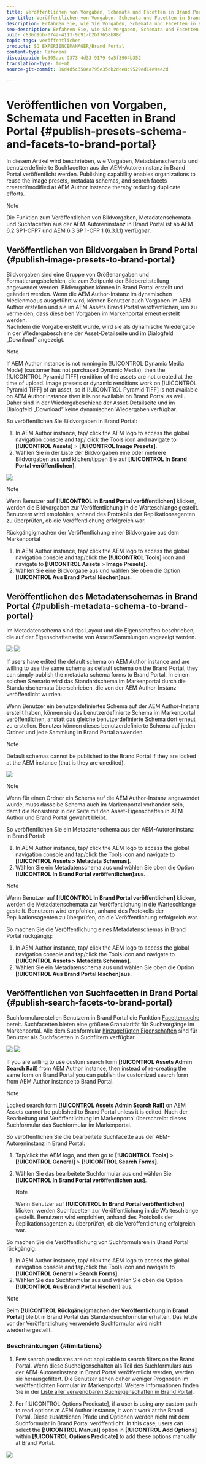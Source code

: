 ```yaml
---
title: Veröffentlichen von Vorgaben, Schemata und Facetten in Brand Portal
seo-title: Veröffentlichen von Vorgaben, Schemata und Facetten in Brand Portal
description: Erfahren Sie, wie Sie Vorgaben, Schemata und Facetten in Brand Portal veröffentlichen.
seo-description: Erfahren Sie, wie Sie Vorgaben, Schemata und Facetten in Brand Portal veröffentlichen.
uuid: c836d9bb-074a-4113-9c91-b2bf7658b88d
topic-tags: veröffentlichen
products: SG_EXPERIENCEMANAGER/Brand_Portal
content-type: Referenz
discoiquuid: bc305abc-9373-4d33-9179-0a5f3904b352
translation-type: tm+mt
source-git-commit: 86d4d5c358ea795e35db2dce8c9529ed14e9ee2d

---
```



# Veröffentlichen von Vorgaben, Schemata und Facetten in Brand Portal {#publish-presets-schema-and-facets-to-brand-portal}

In diesem Artikel wird beschrieben, wie Vorgaben, Metadatenschemata und benutzerdefinierte Suchfacetten aus der AEM-Autoreninstanz in Brand Portal veröffentlicht werden. Publishing capability enables organizations to reuse the image presets, metadata schemas, and search facets created/modified at AEM Author instance thereby reducing duplicate efforts.

>[!NOTE]
>
>Die Funktion zum Veröffentlichen von Bildvorgaben, Metadatenschemata und Suchfacetten aus der AEM-Autoreninstanz in Brand Portal ist ab AEM 6.2 SP1-CFP7 und AEM 6.3 SP 1-CFP 1 (6.3.1.1) verfügbar.

## Veröffentlichen von Bildvorgaben in Brand Portal {#publish-image-presets-to-brand-portal}

Bildvorgaben sind eine Gruppe von Größenangaben und Formatierungsbefehlen, die zum Zeitpunkt der Bildbereitstellung angewendet werden. Bildvorgaben können in Brand Portal erstellt und geändert werden. Wenn die AEM Author-Instanz im dynamischen Medienmodus ausgeführt wird, können Benutzer auch Vorgaben im AEM Author erstellen und sie im AEM Assets Brand Portal veröffentlichen, um zu vermeiden, dass dieselben Vorgaben im Markenportal erneut erstellt werden.\
Nachdem die Vorgabe erstellt wurde, wird sie als dynamische Wiedergabe in der Wiedergabeschiene der Asset-Detailseite und im Dialogfeld „Download“ angezeigt.

>[!NOTE]
>
>If AEM Author instance is not running in [!UICONTROL Dynamic Media Mode] (customer has not purchased Dynamic Media), then the [!UICONTROL Pyramid TIFF]  rendition of the assets are not created at the time of upload. Image presets or dynamic renditions work on [!UICONTROL Pyramid TIFF] of an asset, so if [!UICONTROL Pyramid TIFF] is not available on AEM Author instance then it is not available on Brand Portal as well. Daher sind in der Wiedergabeschiene der Asset-Detailseite und im Dialogfeld „Download“ keine dynamischen Wiedergaben verfügbar.

So veröffentlichen Sie Bildvorgaben in Brand Portal:

1. In AEM Author instance, tap/ click the AEM logo to access the global navigation console and tap/ click the Tools icon and navigate to **[!UICONTROL Assets]** &gt; **[!UICONTROL Image Presets]**.
1. Wählen Sie in der Liste der Bildvorgaben eine oder mehrere Bildvorgaben aus und klicken/tippen Sie auf **[!UICONTROL In Brand Portal veröffentlichen]**.

![](assets/publishpreset.png)

>[!NOTE]
>
>Wenn Benutzer auf **[!UICONTROL In Brand Portal veröffentlichen]** klicken, werden die Bildvorgaben zur Veröffentlichung in die Warteschlange gestellt. Benutzern wird empfohlen, anhand des Protokolls der Replikationsagenten zu überprüfen, ob die Veröffentlichung erfolgreich war.

Rückgängigmachen der Veröffentlichung einer Bildvorgabe aus dem Markenportal

1. In AEM Author instance, tap/ click the AEM logo to access the global navigation console and tap/click the **[!UICONTROL Tools]** icon and navigate to **[!UICONTROL Assets &gt; Image Presets]**.
1. Wählen Sie eine Bildvorgabe aus und wählen Sie oben die Option **[!UICONTROL Aus Brand Portal löschen]aus.**

## Veröffentlichen des Metadatenschemas in Brand Portal  {#publish-metadata-schema-to-brand-portal}

Im Metadatenschema sind das Layout und die Eigenschaften beschrieben, die auf der Eigenschaftenseite von Assets/Sammlungen angezeigt werden.

![](assets/metadata-schema-editor.png) ![](assets/asset-properties-1.png)

If users have edited the default schema on AEM Author instance and are willing to use the same schema as default schema on the Brand Portal, they can simply publish the metadata schema forms to Brand Portal. In einem solchen Szenario wird das Standardschema im Markenportal durch die Standardschemata überschrieben, die von der AEM Author-Instanz veröffentlicht wurden.

Wenn Benutzer ein benutzerdefiniertes Schema auf der AEM Author-Instanz erstellt haben, können sie das benutzerdefinierte Schema im Markenportal veröffentlichen, anstatt das gleiche benutzerdefinierte Schema dort erneut zu erstellen. Benutzer können dieses benutzerdefinierte Schema auf jeden Ordner und jede Sammlung in Brand Portal anwenden.

>[!NOTE]
>
>Default schemas cannot be published to the Brand Portal if they are locked at the AEM instance (that is they are unedited).

![](assets/default-schema-form.png)

>[!NOTE]
>
>Wenn für einen Ordner ein Schema auf die AEM Author-Instanz angewendet wurde, muss dasselbe Schema auch im Markenportal vorhanden sein, damit die Konsistenz in der Seite mit den Asset-Eigenschaften in AEM Author und Brand Portal gewahrt bleibt.

So veröffentlichen Sie ein Metadatenschema aus der AEM-Autoreninstanz in Brand Portal:

1. In AEM Author instance, tap/ click the AEM logo to access the global navigation console and tap/click the Tools icon and navigate to **[!UICONTROL Assets &gt; Metadata Schemas]**.
1. Wählen Sie ein Metadatenschema aus und wählen Sie oben die Option **[!UICONTROL In Brand Portal veröffentlichen]aus.**

>[!NOTE]
>
>Wenn Benutzer auf **[!UICONTROL In Brand Portal veröffentlichen]** klicken, werden die Metadatenschemata zur Veröffentlichung in die Warteschlange gestellt. Benutzern wird empfohlen, anhand des Protokolls der Replikationsagenten zu überprüfen, ob die Veröffentlichung erfolgreich war.

So machen Sie die Veröffentlichung eines Metadatenschemas in Brand Portal rückgängig:

1. In AEM Author instance, tap/ click the AEM logo to access the global navigation console and tap/click the Tools icon and navigate to **[!UICONTROL Assets &gt; Metadata Schemas]**.
1. Wählen Sie ein Metadatenschema aus und wählen Sie oben die Option **[!UICONTROL Aus Brand Portal löschen]aus.**

## Veröffentlichen von Suchfacetten in Brand Portal {#publish-search-facets-to-brand-portal}

Suchformulare stellen Benutzern in Brand Portal die Funktion [Facettensuche](../using/brand-portal-search-facets.md) bereit. Suchfacetten bieten eine größere Granularität für Suchvorgänge im Markenportal. Alle dem Suchformular [hinzugefügten Eigenschaften](https://helpx.adobe.com/experience-manager/6-5/assets/using/search-facets.html#AddingaPredicate) sind für Benutzer als Suchfacetten in Suchfiltern verfügbar.

![](assets/property-predicate-removed.png)
![](assets/search-form.png)

If you are willing to use custom search form **[!UICONTROL Assets Admin Search Rail]** from AEM Author instance, then instead of re-creating the same form on Brand Portal you can publish the customized search form from AEM Author instance to Brand Portal.

>[!NOTE]
>
>Locked search form **[!UICONTROL Assets Admin Search Rail]** on AEM Assets cannot be published to Brand Portal unless it is edited. Nach der Bearbeitung und Veröffentlichung im Markenportal überschreibt dieses Suchformular das Suchformular im Markenportal.

So veröffentlichen Sie die bearbeitete Suchfacette aus der AEM-Autoreninstanz in Brand Portal:

1. Tap/click the AEM logo, and then go to **[!UICONTROL Tools]** &gt; **[!UICONTROL General]** &gt; **[!UICONTROL Search Forms]**.
1. Wählen Sie das bearbeitete Suchformular aus und wählen Sie **[!UICONTROL In Brand Portal veröffentlichen aus]**.

   >[!NOTE]
   >
   >Wenn Benutzer auf **[!UICONTROL In Brand Portal veröffentlichen]** klicken, werden Suchfacetten zur Veröffentlichung in die Warteschlange gestellt. Benutzern wird empfohlen, anhand des Protokolls der Replikationsagenten zu überprüfen, ob die Veröffentlichung erfolgreich war.

So machen Sie die Veröffentlichung von Suchformularen in Brand Portal rückgängig:

1. In AEM Author instance, tap/ click the AEM logo to access the global navigation console and tap/click the Tools icon and navigate to **[!UICONTROL General &gt; Search Forms]**.
1. Wählen Sie das Suchformular aus und wählen Sie oben die Option **[!UICONTROL Aus Brand Portal löschen]** aus.

>[!NOTE]
>
>Beim **[!UICONTROL Rückgängigmachen der Veröffentlichung in Brand Portal]** bleibt in Brand Portal das Standardsuchformular erhalten. Das letzte vor der Veröffentlichung verwendete Suchformular wird nicht wiederhergestellt.

### Beschränkungen {#limitations}

1. Few search predicates are not applicable to search filters on the Brand Portal. Wenn diese Sucheigenschaften als Teil des Suchformulars aus der AEM-Autoreninstanz in Brand Portal veröffentlicht werden, werden sie herausgefiltert. Die Benutzer sehen daher weniger Prognosen im veröffentlichten Formular im Markenportal. Weitere Informationen finden Sie in der [Liste aller verwendbaren Sucheigenschaften in Brand Portal](../using/brand-portal-search-facets.md#list-of-search-predicates).

1. For [!UICONTROL Options Predicate], if a user is using any custom path to read options at AEM Author instance, it won't work at the Brand Portal. Diese zusätzlichen Pfade und Optionen werden nicht mit dem Suchformular in Brand Portal veröffentlicht. In this case, users can select the **[!UICONTROL Manual]** option in **[!UICONTROL Add Options]** within **[!UICONTROL Options Predicate]** to add these options manually at Brand Portal.

![](assets/options-predicate-manual.png)
